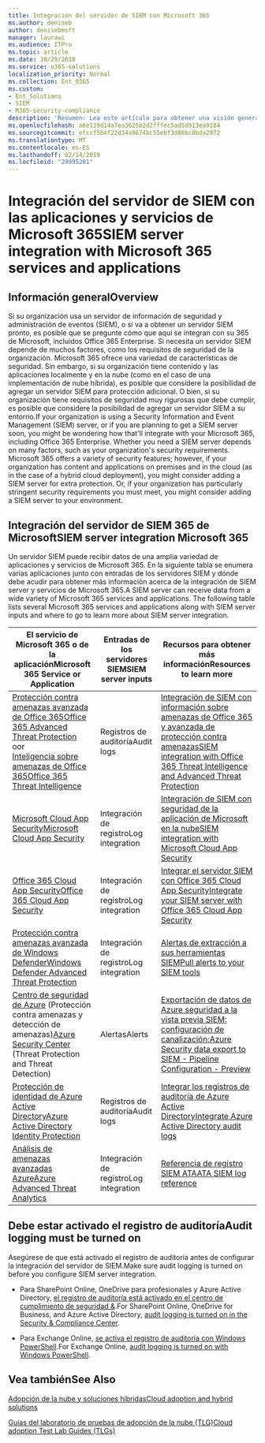 ```yaml
---
title: Integración del servidor de SIEM con Microsoft 365
ms.author: deniseb
author: denisebmsft
manager: laurawi
ms.audience: ITPro
ms.topic: article
ms.date: 10/29/2018
ms.service: o365-solutions
localization_priority: Normal
ms.collection: Ent_O365
ms.custom:
- Ent_Solutions
- SIEM
- M365-security-compliance
description: 'Resumen: Lea este artículo para obtener una visión general de la integración del servidor de SIEM con Microsoft 365.'
ms.openlocfilehash: a6e139d14a7ea3625b2d2fffec5ad5d913ea9184
ms.sourcegitcommit: efccf5b4f22d34a9674bc55ebf3d88bc8bda2972
ms.translationtype: MT
ms.contentlocale: es-ES
ms.lasthandoff: 02/14/2019
ms.locfileid: "29995201"
---
```

# <a name="siem-server-integration-with-microsoft-365-services-and-applications"></a><span data-ttu-id="2c0c0-103">Integración del servidor de SIEM con las aplicaciones y servicios de Microsoft 365</span><span class="sxs-lookup"><span data-stu-id="2c0c0-103">SIEM server integration with Microsoft 365 services and applications</span></span>

## <a name="overview"></a><span data-ttu-id="2c0c0-104">Información general</span><span class="sxs-lookup"><span data-stu-id="2c0c0-104">Overview</span></span>

<span data-ttu-id="2c0c0-p101">Si su organización usa un servidor de información de seguridad y administración de eventos (SIEM), o si va a obtener un servidor SIEM pronto, es posible que se pregunte cómo que aquí se integran con su 365 de Microsoft, incluidos Office 365 Enterprise. Si necesita un servidor SIEM depende de muchos factores, como los requisitos de seguridad de la organización. Microsoft 365 ofrece una variedad de características de seguridad. Sin embargo, si su organización tiene contenido y las aplicaciones localmente y en la nube (como en el caso de una implementación de nube híbrida), es posible que considere la posibilidad de agregar un servidor SIEM para protección adicional. O bien, si su organización tiene requisitos de seguridad muy rigurosas que debe cumplir, es posible que considere la posibilidad de agregar un servidor SIEM a su entorno.</span><span class="sxs-lookup"><span data-stu-id="2c0c0-p101">If your organization is using a Security Information and Event Management (SIEM) server, or if you are planning to get a SIEM server soon, you might be wondering how that'll integrate with your Microsoft 365, including Office 365 Enterprise. Whether you need a SIEM server depends on many factors, such as your organization's security requirements. Microsoft 365 offers a variety of security features; however, if your organization has content and applications on premises and in the cloud (as in the case of a hybrid cloud deployment), you might consider adding a SIEM server for extra protection. Or, if your organization has particularly stringent security requirements you must meet, you might consider adding a SIEM server to your environment.</span></span>

## <a name="siem-server-integration-microsoft-365"></a><span data-ttu-id="2c0c0-109">Integración del servidor de SIEM 365 de Microsoft</span><span class="sxs-lookup"><span data-stu-id="2c0c0-109">SIEM server integration Microsoft 365</span></span>

<span data-ttu-id="2c0c0-p102">Un servidor SIEM puede recibir datos de una amplia variedad de aplicaciones y servicios de Microsoft 365. En la siguiente tabla se enumera varias aplicaciones junto con entradas de los servidores SIEM y dónde debe acudir para obtener más información acerca de la integración de SIEM server y servicios de Microsoft 365.</span><span class="sxs-lookup"><span data-stu-id="2c0c0-p102">A SIEM server can receive data from a wide variety of Microsoft 365 services and applications. The following table lists several Microsoft 365 services and applications along with SIEM server inputs and where to go to learn more about SIEM server integration.</span></span> 

| <span data-ttu-id="2c0c0-112">El servicio de Microsoft 365 o de la aplicación</span><span class="sxs-lookup"><span data-stu-id="2c0c0-112">Microsoft 365 Service or Application</span></span> | <span data-ttu-id="2c0c0-113">Entradas de los servidores SIEM</span><span class="sxs-lookup"><span data-stu-id="2c0c0-113">SIEM server inputs</span></span> | <span data-ttu-id="2c0c0-114">Recursos para obtener más información</span><span class="sxs-lookup"><span data-stu-id="2c0c0-114">Resources to learn more</span></span> |
| --- | --- | --- |
| [<span data-ttu-id="2c0c0-115">Protección contra amenazas avanzada de Office 365</span><span class="sxs-lookup"><span data-stu-id="2c0c0-115">Office 365 Advanced Threat Protection</span></span>](office-365-atp.md) <br/>   <span data-ttu-id="2c0c0-116">o</span><span class="sxs-lookup"><span data-stu-id="2c0c0-116">or</span></span>   <br/>[<span data-ttu-id="2c0c0-117">Inteligencia sobre amenazas de Office 365</span><span class="sxs-lookup"><span data-stu-id="2c0c0-117">Office 365 Threat Intelligence</span></span>](office-365-ti.md) | <span data-ttu-id="2c0c0-118">Registros de auditoría</span><span class="sxs-lookup"><span data-stu-id="2c0c0-118">Audit logs</span></span> | [<span data-ttu-id="2c0c0-119">Integración de SIEM con información sobre amenazas de Office 365 y avanzada de protección contra amenazas</span><span class="sxs-lookup"><span data-stu-id="2c0c0-119">SIEM integration with Office 365 Threat Intelligence and Advanced Threat Protection</span></span>](siem-integration-with-office-365-ti.md) |
| [<span data-ttu-id="2c0c0-120">Microsoft Cloud App Security</span><span class="sxs-lookup"><span data-stu-id="2c0c0-120">Microsoft Cloud App Security</span></span>](https://docs.microsoft.com/cloud-app-security/what-is-cloud-app-security) | <span data-ttu-id="2c0c0-121">Integración de registro</span><span class="sxs-lookup"><span data-stu-id="2c0c0-121">Log integration</span></span> | [<span data-ttu-id="2c0c0-122">Integración de SIEM con seguridad de la aplicación de Microsoft en la nube</span><span class="sxs-lookup"><span data-stu-id="2c0c0-122">SIEM integration with Microsoft Cloud App Security</span></span>](https://docs.microsoft.com/cloud-app-security/siem) |
| [<span data-ttu-id="2c0c0-123">Office 365 Cloud App Security</span><span class="sxs-lookup"><span data-stu-id="2c0c0-123">Office 365 Cloud App Security</span></span>](office-365-cas-overview.md) | <span data-ttu-id="2c0c0-124">Integración de registro</span><span class="sxs-lookup"><span data-stu-id="2c0c0-124">Log integration</span></span> | [<span data-ttu-id="2c0c0-125">Integrar el servidor SIEM con Office 365 Cloud App Security</span><span class="sxs-lookup"><span data-stu-id="2c0c0-125">Integrate your SIEM server with Office 365 Cloud App Security</span></span>](integrate-your-siem-server-with-office-365-cas.md) |
| [<span data-ttu-id="2c0c0-126">Protección contra amenazas avanzada de Windows Defender</span><span class="sxs-lookup"><span data-stu-id="2c0c0-126">Windows Defender Advanced Threat Protection</span></span>](https://docs.microsoft.com/windows/security/threat-protection/) | <span data-ttu-id="2c0c0-127">Integración de registro</span><span class="sxs-lookup"><span data-stu-id="2c0c0-127">Log integration</span></span> | [<span data-ttu-id="2c0c0-128">Alertas de extracción a sus herramientas SIEM</span><span class="sxs-lookup"><span data-stu-id="2c0c0-128">Pull alerts to your SIEM tools</span></span>](https://docs.microsoft.com/windows/security/threat-protection/windows-defender-atp/configure-siem-windows-defender-advanced-threat-protection) |
| <span data-ttu-id="2c0c0-129">[Centro de seguridad de Azure](https://docs.microsoft.com/azure/security-center/security-center-intro) (Protección contra amenazas y detección de amenazas)</span><span class="sxs-lookup"><span data-stu-id="2c0c0-129">[Azure Security Center](https://docs.microsoft.com/azure/security-center/security-center-intro) (Threat Protection and Threat Detection)</span></span> | <span data-ttu-id="2c0c0-130">Alertas</span><span class="sxs-lookup"><span data-stu-id="2c0c0-130">Alerts</span></span> | [<span data-ttu-id="2c0c0-131">Exportación de datos de Azure seguridad a la vista previa SIEM: configuración de canalización:</span><span class="sxs-lookup"><span data-stu-id="2c0c0-131">Azure Security data export to SIEM - Pipeline Configuration - Preview</span></span>](https://docs.microsoft.com/azure/security-center/security-center-export-data-to-siem) |
| [<span data-ttu-id="2c0c0-132">Protección de identidad de Azure Active Directory</span><span class="sxs-lookup"><span data-stu-id="2c0c0-132">Azure Active Directory Identity Protection</span></span>](https://docs.microsoft.com/azure/active-directory/identity-protection/overview) | <span data-ttu-id="2c0c0-133">Registros de auditoría</span><span class="sxs-lookup"><span data-stu-id="2c0c0-133">Audit logs</span></span> | [<span data-ttu-id="2c0c0-134">Integrar los registros de auditoría de Azure Active Directory</span><span class="sxs-lookup"><span data-stu-id="2c0c0-134">Integrate Azure Active Directory audit logs</span></span>](https://docs.microsoft.com/azure/security/security-azure-log-integration-ad) |
| [<span data-ttu-id="2c0c0-135">Análisis de amenazas avanzadas Azure</span><span class="sxs-lookup"><span data-stu-id="2c0c0-135">Azure Advanced Threat Analytics</span></span>](https://docs.microsoft.com/azure/security/azure-threat-detection) | <span data-ttu-id="2c0c0-136">Integración de registro</span><span class="sxs-lookup"><span data-stu-id="2c0c0-136">Log integration</span></span> | [<span data-ttu-id="2c0c0-137">Referencia de registro SIEM ATA</span><span class="sxs-lookup"><span data-stu-id="2c0c0-137">ATA SIEM log reference</span></span>](https://docs.microsoft.com/advanced-threat-analytics/cef-format-sa) |

## <a name="audit-logging-must-be-turned-on"></a><span data-ttu-id="2c0c0-138">Debe estar activado el registro de auditoría</span><span class="sxs-lookup"><span data-stu-id="2c0c0-138">Audit logging must be turned on</span></span>

<span data-ttu-id="2c0c0-139">Asegúrese de que está activado el registro de auditoría antes de configurar la integración del servidor de SIEM.</span><span class="sxs-lookup"><span data-stu-id="2c0c0-139">Make sure audit logging is turned on before you configure SIEM server integration.</span></span> 

- <span data-ttu-id="2c0c0-140">Para SharePoint Online, OneDrive para profesionales y Azure Active Directory, [el registro de auditoría está activado en el centro de cumplimiento de seguridad &](https://docs.microsoft.com/office365/securitycompliance/turn-audit-log-search-on-or-off).</span><span class="sxs-lookup"><span data-stu-id="2c0c0-140">For SharePoint Online, OneDrive for Business, and Azure Active Directory, [audit logging is turned on in the Security & Compliance Center](https://docs.microsoft.com/office365/securitycompliance/turn-audit-log-search-on-or-off).</span></span>

- <span data-ttu-id="2c0c0-141">Para Exchange Online, [se activa el registro de auditoría con Windows PowerShell](https://docs.microsoft.com/office365/securitycompliance/enable-mailbox-auditing).</span><span class="sxs-lookup"><span data-stu-id="2c0c0-141">For Exchange Online, [audit logging is turned on with Windows PowerShell](https://docs.microsoft.com/office365/securitycompliance/enable-mailbox-auditing).</span></span>
 
## <a name="see-also"></a><span data-ttu-id="2c0c0-142">Vea también</span><span class="sxs-lookup"><span data-stu-id="2c0c0-142">See Also</span></span>

[<span data-ttu-id="2c0c0-143">Adopción de la nube y soluciones híbridas</span><span class="sxs-lookup"><span data-stu-id="2c0c0-143">Cloud adoption and hybrid solutions</span></span>](https://docs.microsoft.com/office365/enterprise/cloud-adoption-and-hybrid-solutions)
  
[<span data-ttu-id="2c0c0-144">Guías del laboratorio de pruebas de adopción de la nube (TLG)</span><span class="sxs-lookup"><span data-stu-id="2c0c0-144">Cloud adoption Test Lab Guides (TLGs)</span></span>](https://docs.microsoft.com/office365/enterprise/cloud-adoption-test-lab-guides-tlgs)



